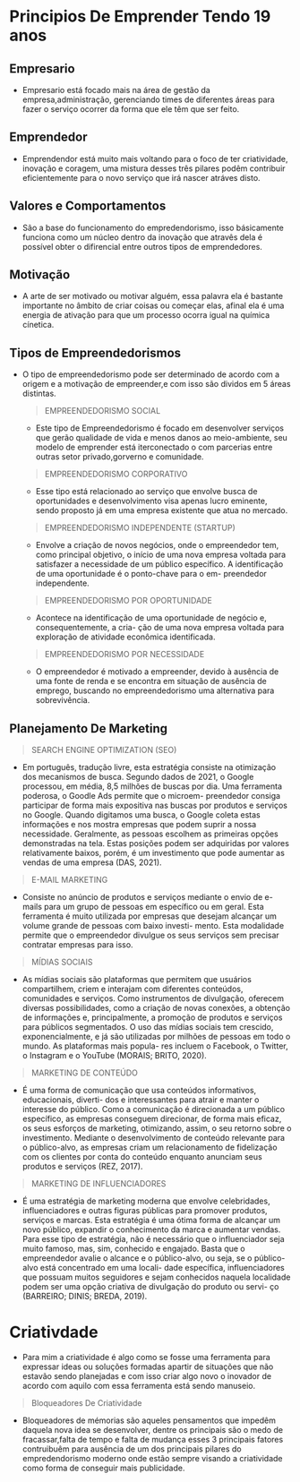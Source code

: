 # **Principios De Emprender Tendo 19 anos**

## Empresario

- Empresario está focado mais na área de gestão da empresa,administração,
  gerenciando times de diferentes áreas para fazer o serviço ocorrer da
  forma que ele têm que ser feito.

## Emprendedor

- Emprendendor está muito mais voltando para o foco de ter criatividade,
  inovação e coragem, uma mistura desses três pilares podêm contribuir
  eficientemente para o novo serviço que irá nascer atráves disto.

## Valores e Comportamentos

- São a base do funcionamento do empredendorismo, isso básicamente
  funciona como um núcleo dentro da inovação que atravês dela é
  possível obter o difirencial entre outros tipos de emprendedores.

## Motivação

- A arte de ser motivado ou motivar alguém, essa palavra ela é bastante
  importante no âmbito de criar coisas ou começar elas, afinal ela é uma
  energia de ativação para que um processo ocorra igual na química cínetica.

## Tipos de Empreendedorismos

- O tipo de empreendedorismo pode ser determinado de acordo com a origem
  e a motivação de empreender,e com isso são dividos em 5 áreas distintas.

  > EMPREENDEDORISMO SOCIAL

  - Este tipo de Empreendedorismo é focado em desenvolver serviços que gerão
    qualidade de vida e menos danos ao meio-ambiente, seu modelo de emprender
    está iterconectado o com parcerias entre outras setor privado,gorverno e
    comunidade.

  > EMPREENDEDORISMO CORPORATIVO

  - Esse tipo está relacionado ao serviço que envolve busca de oportunidades e
    desenvolvimento visa apenas lucro eminente, sendo
    proposto já em uma empresa existente que atua no mercado.

  > EMPREENDEDORISMO INDEPENDENTE (STARTUP)

  - Envolve a criação de novos negócios, onde o empreendedor tem, como principal
    objetivo, o início de uma nova empresa voltada para satisfazer a necessidade de um
    público específico. A identificação de uma oportunidade é o ponto-chave para o em-
    preendedor independente.

  > EMPREENDEDORISMO POR OPORTUNIDADE

  - Acontece na identificação de uma oportunidade de negócio e, consequentemente, a cria-
    ção de uma nova empresa voltada para exploração de atividade econômica identificada.

  > EMPREENDEDORISMO POR NECESSIDADE

  - O empreendedor é motivado a empreender, devido à ausência de uma fonte de renda
    e se encontra em situação de ausência de emprego, buscando no empreendedorismo
    uma alternativa para sobrevivência.

## Planejamento De Marketing

> SEARCH ENGINE OPTIMIZATION (SEO)

- Em português, tradução livre, esta estratégia consiste na otimização dos mecanismos
  de busca. Segundo dados de 2021, o Google processou, em média, 8,5 milhões de
  buscas por dia. Uma ferramenta poderosa, o Goodle Ads permite que o microem-
  preendedor consiga participar de forma mais expositiva nas buscas por produtos e
  serviços no Google. Quando digitamos uma busca, o Google coleta estas informações e nos mostra empresas que podem suprir a nossa necessidade. Geralmente, as
  pessoas escolhem as primeiras opções demonstradas na tela. Estas posições podem
  ser adquiridas por valores relativamente baixos, porém, é um investimento que pode
  aumentar as vendas de uma empresa (DAS, 2021).

> E-MAIL MARKETING

- Consiste no anúncio de produtos e serviços mediante o envio de e-mails para um
  grupo de pessoas em específico ou em geral. Esta ferramenta é muito utilizada por
  empresas que desejam alcançar um volume grande de pessoas com baixo investi-
  mento. Esta modalidade permite que o empreendedor divulgue os seus serviços sem
  precisar contratar empresas para isso.

> MÍDIAS SOCIAIS

- As mídias sociais são plataformas que permitem que usuários compartilhem, criem e
  interajam com diferentes conteúdos, comunidades e serviços. Como instrumentos de
  divulgação, oferecem diversas possibilidades, como a criação de novas conexões, a
  obtenção de informações e, principalmente, a promoção de produtos e serviços para
  públicos segmentados. O uso das mídias sociais tem crescido, exponencialmente, e já
  são utilizadas por milhões de pessoas em todo o mundo. As plataformas mais popula-
  res incluem o Facebook, o Twitter, o Instagram e o YouTube (MORAIS; BRITO, 2020).

> MARKETING DE CONTEÚDO

- É uma forma de comunicação que usa conteúdos informativos, educacionais, diverti-
  dos e interessantes para atrair e manter o interesse do público. Como a comunicação
  é direcionada a um público específico, as empresas conseguem direcionar, de forma
  mais eficaz, os seus esforços de marketing, otimizando, assim, o seu retorno sobre o
  investimento. Mediante o desenvolvimento de conteúdo relevante para o público-alvo,
  as empresas criam um relacionamento de fidelização com os clientes por conta do
  conteúdo enquanto anunciam seus produtos e serviços (REZ, 2017).

> MARKETING DE INFLUENCIADORES

- É uma estratégia de marketing moderna que envolve celebridades, influenciadores e
  outras figuras públicas para promover produtos, serviços e marcas. Esta estratégia é
  uma ótima forma de alcançar um novo público, expandir o conhecimento da marca e
  aumentar vendas. Para esse tipo de estratégia, não é necessário que o influenciador
  seja muito famoso, mas, sim, conhecido e engajado. Basta que o empreendedor avalie
  o alcance e o público-alvo, ou seja, se o público-alvo está concentrado em uma locali-
  dade específica, influenciadores que possuam muitos seguidores e sejam conhecidos
  naquela localidade podem ser uma opção criativa de divulgação do produto ou servi-
  ço (BARREIRO; DINIS; BREDA, 2019).

# Criativdade

- Para mim a criatividade é algo como se fosse uma ferramenta para expressar ideas ou
  soluções formadas apartir de situações que não estavão sendo planejadas e com isso
  criar algo novo o inovador de acordo com aquilo com essa ferramenta está sendo manuseio.

> Bloqueadores De Criatividade

- Bloqueadores de mémorias são aqueles pensamentos que impedêm daquela nova idea se
  desenvolver, dentre os principais são o medo de fracassar,falta de tempo e falta de mudança
  esses 3 principais fatores contruibuêm para ausência de um dos principais pilares do
  empredendorismo moderno onde estão sempre visando a criatividade como forma de conseguir
  mais publicidade.
